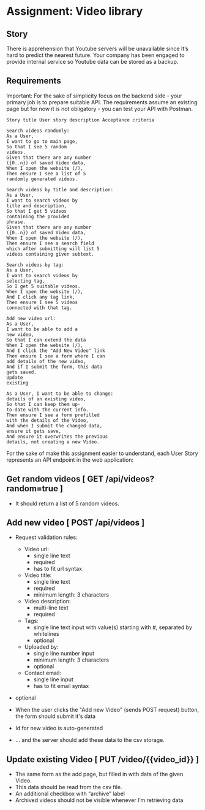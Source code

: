 # Assignment: Video library

## Story

There is apprehension that Youtube servers will be unavailable since It’s hard to predict the
nearest future. Your company has been engaged to provide internal service so Youtube data
can be stored as a backup.

## Requirements

Important: For the sake of simplicity focus on the backend side - your primary job is to prepare
suitable API. The requirements assume an existing page but for now it is not obligatory - you
can test your API with Postman.

```
Story title User story description Acceptance criteria
```
```
Search videos randomly:
As a User,
I want to go to main page,
So that I see 5 random
videos.
Given that there are any number
({0..n}) of saved Video data,
When I open the website (/),
Then ensure I see a list of 5
randomly generated videos.
```
```
Search videos by title and description:
As a User,
I want to search videos by
title and description,
So that I get 5 videos
containing the provided
phrase.
Given that there are any number
({0..n}) of saved Video data,
When I open the website (/),
Then ensure I see a search field
which after submitting will list 5
videos containing given subtext.
```
```
Search videos by tag:
As a User,
I want to search videos by
selecting tag,
So I get 5 suitable videos.
When I open the website (/),
And I click any tag link,
Then ensure I see 5 videos
connected with that tag.
```
```
Add new video url:
As a User,
I want to be able to add a
new video,
So that I can extend the data
When I open the website (/),
And I click the "Add New Video" link
Then ensure I see a form where I can
add details of the new video,
And if I submit the form, this data
gets saved.
Update
existing
```
```
As a User, I want to be able to change:
details of an existing video,
So that I can keep them up-
to-date with the current info.
Then ensure I see a form prefilled
with the details of the Video,
And when I submit the changed data,
ensure it gets save,
And ensure it overwrites the previous
details, not creating a new Video.
```
For the sake of make this assignment easier to understand, each User Story represents an
API endpoint in the web application:

## Get random videos [ GET /api/videos?random=true ]

- It should return a list of 5 random videos.

## Add new video [ POST /api/videos ]

- Request validation rules:
    - Video url:
       - single line text
       - required
       - has to fit url syntax
    - Video title:
       - single line text
       - required
       - minimum length: 3 characters
    - Video description:
       - multi-line text
       - required
    - Tags:
       - single line text input with value(s) starting with #, separated by whitelines
       - optional
    - Uploaded by:
       - single line number input
       - minimum length: 3 characters
       - optional
    - Contact email:
       - single line input
       - has to fit email syntax


- optional
- When the user clicks the "Add new Video" (sends POST request) button, the form
should submit it's data
- Id for new video is auto-generated
- ... and the server should add these data to the csv storage.

## Update existing Video [ PUT /video/{{video_id}} ]

- The same form as the add page, but filled in with data of the given Video.
- This data should be read from the csv file.
- An additional checkbox with “archive” label
- Archived videos should not be visible whenever I’m retrieving data



